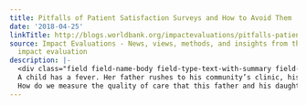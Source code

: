 ```yaml
---
title: Pitfalls of Patient Satisfaction Surveys and How to Avoid Them
date: '2018-04-25'
linkTitle: http://blogs.worldbank.org/impactevaluations/pitfalls-patient-satisfaction-surveys-and-how-avoid-them
source: Impact Evaluations - News, views, methods, and insights from the world of
  impact evaluation
description: |-
  <div class="field field-name-body field-type-text-with-summary field-label-hidden"><div class="field-items"><div class="field-item even"><p>
  A child has a fever. Her father rushes to his community’s clinic, his daughter in his arms. He waits. A nurse asks him questions and examines his child. She gives him advice and perhaps a prescription to get filled at a pharmacy. He leaves.<br /><br />
  How do we measure the quality of care that this father and his daughter received? There are many ingredien
---
```


